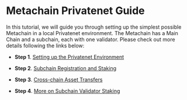# Metachain Privatenet Guide

In this tutorial, we will guide you through setting up the simplest possible Metachain in a local Privatenet environment. The Metachain has a Main Chain and a subchain, each with one validator. Please check out more details following the links below:

* **Step 1**. [Setting up the Privatenet Environment](./manual-flow/1-setup.md)

* **Step 2**. [Subchain Registration and Staking](./manual-flow/2-register-and-staking.md)

* **Step 3**. [Cross-chain Asset Transfers](./manual-flow/3-cross-chain-asset-transfers.md)

* **Step 4**. [More on Subchain Validator Staking](./manual-flow/4-more-on-subchain-validator-staking.md)
